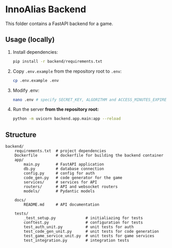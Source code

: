 # InnoAlias Backend

This folder contains a FastAPI backend for a game.


## Usage (locally)
1. Install dependencies:
   ```bash
   pip install -r backend/requirements.txt
   ```
2. Copy `.env.example` from the repository root to `.env`:
   ```bash
   cp .env.example .env
   ```
3. Modify .env:
   ```bash
   nano .env # specify SECRET_KEY, ALGORITHM and ACCESS_MINUTES_EXPIRE_MINUTES
   ```
4. Run the server **from the repository root:**
   ```bash
   python -m uvicorn backend.app.main:app --reload
   ```


## Structure

```
backend/
    requirements.txt  # project dependencies
    Dockerfile        # dockerfile for building the backend container
    app/
        main.py       # FastAPI application
        db.py         # database connection
        config.py     # config for auth
        code_gen.py   # code generator for the game
        services/     # services for API
        routers/      # API and websocket routers
        models/       # Pydantic models

    docs/
        README.md     # API documentation

    tests/
        _test_setup.py             # initialiazing for tests
        conftest.py                # configuration for tests
        test_auth_unit.py          # unit tests for auth
        test_code_gen_unit.py      # unit tests for code generation
        test_game_service_unit.py  # unit tests for game services
        test_integration.py        # integration tests
```
